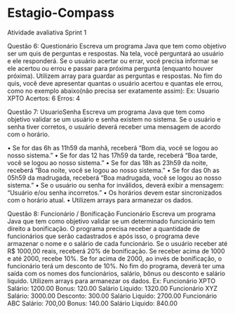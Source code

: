 # Estagio-Compass

Atividade avaliativa Sprint 1

Questão 6: Questionário
Escreva um programa Java que tem como objetivo ser um quis de perguntas e respostas. Na tela, você perguntará ao usuário e ele responderá. Se o usuário acertar ou errar, você precisa informar se ele acertou ou errou e passar para próxima pergunta (enquanto houver próxima). Utilizem array para guardar as perguntas e respostas. No fim do quis, você deve apresentar quantas o usuário acertou e quantas ele errou, como no exemplo abaixo(não precisa ser exatamente assim):
Ex: 
Usuario XPTO
Acertos: 6
Erros: 4

Questão 7: UsuarioSenha
Escreva um programa Java que tem como objetivo validar se um usuário e senha existem no sistema. Se o usuário e senha tiver corretos, o usuário deverá receber uma mensagem de acordo com o horário. 

•	Se for das 6h as 11h59 da manhã, receberá “Bom dia, você se logou ao nosso sistema.”
•	Se for das 12 has 17h59 da tarde, receberá “Boa tarde, você se logou ao nosso sistema.”
•	Se for das 18h as 23h59 da noite, receberá “Boa noite, você se logou ao nosso sistema.”
•	Se for das 0h as 05h59 da madrugada, receberá “Boa madrugada, você se logou ao nosso sistema.”
•	Se o usuário ou senha for inválidos, deverá exibir a mensagem: “Usuário e/ou senha 
incorretos.”
•	Os horários devem estar sincronizados com o horário atual.
•	Utilizem arrays para armanezar os dados.

Questão 8: Funcionário / Bonificação Funcionário
Escreva um programa Java que tem como objetivo validar se um determinado funcionário tem direito a bonificação. O programa precisa receber a quantidade de funcionários que serão cadastrados e após isso, o programa deve armazenar o nome e o salário de cada funcionário. Se o usuário receber até R$ 1000,00 reais, receberá 20% de bonificação. Se receber acima de 1000 e até 2000, recebe 10%. Se for acima de 2000, ao invés de bonificação, o funcionário terá um desconto de 10%. No fim do programa, deverá ter uma saída com os nomes dos funcionários, salário, bônus ou desconto e salário liquido. 
Utilizem arrays para armanezar os dados.
Ex: 
Funcionário XPTO
Salário: 1200.00
Bonus: 120.00
Salário Liquido: 1320.00
Funcionário XYZ
Salário: 3000.00
Desconto: 300.00
Salário Liquido: 2700.00
Funcionário ABC 
Salário: 700,00 Bonus: 140.00
Salário Liquido: 840.00 
